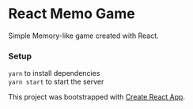 # React Memo Game

Simple Memory-like game created with React.

### Setup

```yarn``` to install dependencies\
```yarn start``` to start the server

This project was bootstrapped with [Create React App](https://github.com/facebook/create-react-app).
